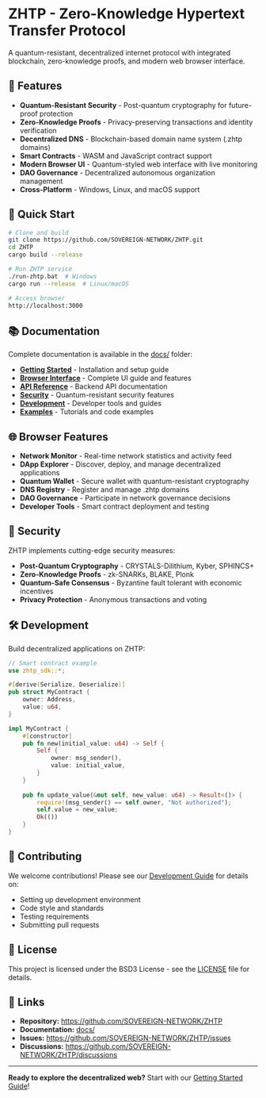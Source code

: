 # ZHTP - Zero-Knowledge Hypertext Transfer Protocol

A quantum-resistant, decentralized internet protocol with integrated blockchain, zero-knowledge proofs, and modern web browser interface.

## 🌟 Features

- **Quantum-Resistant Security** - Post-quantum cryptography for future-proof protection
- **Zero-Knowledge Proofs** - Privacy-preserving transactions and identity verification
- **Decentralized DNS** - Blockchain-based domain name system (.zhtp domains)
- **Smart Contracts** - WASM and JavaScript contract support
- **Modern Browser UI** - Quantum-styled web interface with live monitoring
- **DAO Governance** - Decentralized autonomous organization management
- **Cross-Platform** - Windows, Linux, and macOS support

## 🚀 Quick Start

```bash
# Clone and build
git clone https://github.com/SOVEREIGN-NETWORK/ZHTP.git
cd ZHTP
cargo build --release

# Run ZHTP service
./run-zhtp.bat  # Windows
cargo run --release  # Linux/macOS

# Access browser
http://localhost:3000
```

## 📚 Documentation

Complete documentation is available in the [docs/](docs/) folder:

- **[Getting Started](docs/getting-started.md)** - Installation and setup guide
- **[Browser Interface](docs/browser.md)** - Complete UI guide and features
- **[API Reference](docs/api.md)** - Backend API documentation
- **[Security](docs/security.md)** - Quantum-resistant security features
- **[Development](docs/development.md)** - Developer tools and guides
- **[Examples](docs/examples.md)** - Tutorials and code examples

## 🌐 Browser Features

- **Network Monitor** - Real-time network statistics and activity feed
- **DApp Explorer** - Discover, deploy, and manage decentralized applications
- **Quantum Wallet** - Secure wallet with quantum-resistant cryptography
- **DNS Registry** - Register and manage .zhtp domains
- **DAO Governance** - Participate in network governance decisions
- **Developer Tools** - Smart contract deployment and testing

## 🔐 Security

ZHTP implements cutting-edge security measures:

- **Post-Quantum Cryptography** - CRYSTALS-Dilithium, Kyber, SPHINCS+
- **Zero-Knowledge Proofs** - zk-SNARKs, BLAKE, Plonk
- **Quantum-Safe Consensus** - Byzantine fault tolerant with economic incentives
- **Privacy Protection** - Anonymous transactions and voting

## 🛠️ Development

Build decentralized applications on ZHTP:

```rust
// Smart contract example
use zhtp_sdk::*;

#[derive(Serialize, Deserialize)]
pub struct MyContract {
    owner: Address,
    value: u64,
}

impl MyContract {
    #[constructor]
    pub fn new(initial_value: u64) -> Self {
        Self {
            owner: msg_sender(),
            value: initial_value,
        }
    }
    
    pub fn update_value(&mut self, new_value: u64) -> Result<()> {
        require!(msg_sender() == self.owner, "Not authorized");
        self.value = new_value;
        Ok(())
    }
}
```

## 🤝 Contributing

We welcome contributions! Please see our [Development Guide](docs/development.md) for details on:

- Setting up development environment
- Code style and standards
- Testing requirements
- Submitting pull requests

## 📄 License

This project is licensed under the BSD3 License - see the [LICENSE](LICENSE) file for details.

## 🔗 Links

- **Repository:** https://github.com/SOVEREIGN-NETWORK/ZHTP
- **Documentation:** [docs/](docs/)
- **Issues:** https://github.com/SOVEREIGN-NETWORK/ZHTP/issues
- **Discussions:** https://github.com/SOVEREIGN-NETWORK/ZHTP/discussions

---

**Ready to explore the decentralized web?** Start with our [Getting Started Guide](docs/getting-started.md)!
